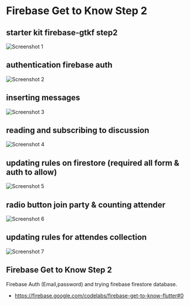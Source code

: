# Firebase Get to Know Step 2

## starter kit firebase-gtkf step2
<img src="/sss/1.png" title="Screenshot 1"/>

## authentication firebase auth
<img src="/sss/2.png" title="Screenshot 2"/>

## inserting messages
<img src="/sss/3.png" title="Screenshot 3"/>

## reading and subscribing to discussion
<img src="/sss/4.png" title="Screenshot 4"/>

## updating rules on firestore (required all form & auth to allow)
<img src="/sss/5.png" title="Screenshot 5"/>

## radio button join party & counting attender 
<img src="/sss/6.jpeg" title="Screenshot 6"/>

## updating rules for attendes collection
<img src="/sss/7.png" title="Screenshot 7"/>


## Firebase Get to Know Step 2

Firebase Auth (Email,password) and trying firebase firestore database.

- https://firebase.google.com/codelabs/firebase-get-to-know-flutter#0

